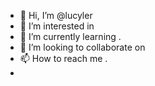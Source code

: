 - 👋 Hi, I’m @lucyler 
- 👀 I’m interested in 
- 🌱 I’m currently learning .
- 💞️ I’m looking to collaborate on 
- 📫 How to reach me .
- 
<!---
lucyler/lucyler is a ✨ special ✨ repository because its `README.md` (this file) appears on your GitHub profile.
You can click the Preview link to take a look at your changes.
--->
